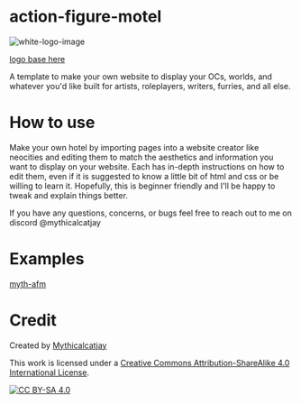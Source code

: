 # action-figure-motel
![white-logo-image]

[logo base here][logo-image]


A template to make your own website to display your OCs, worlds, and whatever you'd like built for artists, roleplayers, writers, furries, and all else. 

# How to use
Make your own hotel by importing pages into a website creator like neocities and editing them to match the aesthetics and information you want to display on your website. Each has in-depth instructions on how to edit them, even if it is suggested to know a little bit of html and css or be willing to learn it. Hopefully, this is beginner friendly and I'll be happy to tweak and explain things better. 

If you have any questions, concerns, or bugs feel free to reach out to me on discord @mythicalcatjay

# Examples
[myth-afm][myth-afm-link]

# Credit

Created by [Mythicalcatjay][mythicalcatjay]

This work is licensed under a
[Creative Commons Attribution-ShareAlike 4.0 International License][cc-by-sa].

[![CC BY-SA 4.0][cc-by-sa-image]][cc-by-sa]

[mythicalcatjay]: https://mythicalcatjay.neocities.org/
[cc-by-sa]: http://creativecommons.org/licenses/by-sa/4.0/
[cc-by-sa-image]: https://licensebuttons.net/l/by-sa/4.0/88x31.png
[logo-image]:https://mythicalcatjay.neocities.org/logo.png
[white-logo-image]:https://mythicalcatjay.neocities.org/Action%20Figure%20Motel%20White.png
[myth-afm]:https://mythicalcatjay.neocities.org/Buttons/kirke%20action%20figure%20motel%20butten.png
[myth-afm-link]:https://mythicalcatjay.neocities.org/action_figure_motel/
